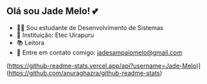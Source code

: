 ## Olá sou Jade Melo! 💕

- 👩‍💻 Sou estudante de Desenvolvimento de Sistemas
- 🏫 Instituição: Etec Uirapuru
- 📚 Leitora
- 📧 Entre em contato comigo: jadesampaiomelo@gmail.com

(https://github-readme-stats.vercel.app/api?username=Jade-Melo)](https://github.com/anuraghazra/github-readme-stats)

